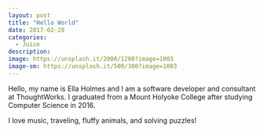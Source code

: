 ```yaml
---
layout: post
title: "Hello World"
date: 2017-02-28
categories:
  - Juice
description:
image: https://unsplash.it/2000/1200?image=1003
image-sm: https://unsplash.it/500/300?image=1003
---
```

Hello, my name is Ella Holmes and I am a software developer and consultant at ThoughtWorks. I graduated from a Mount Holyoke College after studying Computer Science in 2016.

I love music, traveling, fluffy animals, and solving puzzles!
